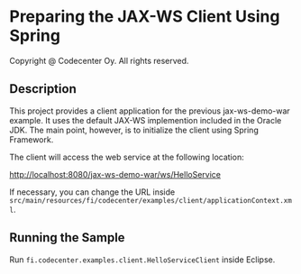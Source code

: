 Preparing the JAX-WS Client Using Spring
========================================
Copyright @ Codecenter Oy. All rights reserved.

Description
-----------

This project provides a client application for the previous jax-ws-demo-war 
example. It uses the default JAX-WS implemention included in the Oracle JDK.
The main point, however, is to initialize the client using Spring Framework.

The client will access the web service at the following location:

<http://localhost:8080/jax-ws-demo-war/ws/HelloService>

If necessary, you can change the URL inside
`src/main/resources/fi/codecenter/examples/client/applicationContext.xml`.

Running the Sample
------------------

Run `fi.codecenter.examples.client.HelloServiceClient` inside Eclipse.
